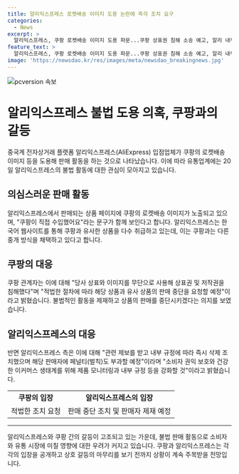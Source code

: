 ```yaml
---
title: 알리익스프레스 로켓배송 이미지 도용 논란에 즉각 조치 요구
categories:
  - News
excerpt: >
  알리익스프레스, 쿠팡 로켓배송 이미지 도용 파문...쿠팡 상표권 침해 소송 예고, 알리 내부 규정 강화 언급
feature_text: >
  알리익스프레스, 쿠팡 로켓배송 이미지 도용 파문...쿠팡 상표권 침해 소송 예고, 알리 내부 규정 강화 언급
image: 'https://newsdao.kr/res/images/meta/newsdao_breakingnews.jpg'
---
```


<p><img src="https://newsdao.kr/res/images/meta/newsdao_breakingnews.jpg" alt="pcversion 속보" /></p>

<h1 data-ke-size="size26">알리익스프레스 불법 도용 의혹, 쿠팡과의 갈등</h1>

<p data-ke-size="size16">중국계 전자상거래 플랫폼 알리익스프레스(AliExpress) 입점업체가 쿠팡의 로켓배송 이미지 등을 도용해 판매 활동을 하는 것으로 나타났습니다. 이에 따라 유통업계에는 20일 알리익스프레스의 불법 활동에 대한 관심이 모아지고 있습니다.</p>

<h2 data-ke-size="size24">의심스러운 판매 활동</h2>

<p data-ke-size="size16">알리익스프레스에서 판매되는 상품 페이지에 쿠팡의 로켓배송 이미지가 노출되고 있으며, "쿠팡이 직접 수입했어요"라는 문구가 함께 보인다고 합니다. 알리익스프레스는 한국어 웹사이트를 통해 쿠팡과 유사한 상품을 다수 취급하고 있는데, 이는 쿠팡과는 다른 중개 방식을 채택하고 있다고 합니다.</p>

<h2 data-ke-size="size24">쿠팡의 대응</h2>

<p data-ke-size="size16">쿠팡 관계자는 이에 대해 "당사 상표와 이미지를 무단으로 사용해 상표권 및 저작권을 침해했다"며 "적법한 절차에 따라 해당 상품과 유사 상품의 판매 중단을 요청할 예정"이라고 밝혔습니다. 불법적인 활동을 제재하고 상품의 판매를 중단시키겠다는 의지를 보였습니다.</p>

<h2 data-ke-size="size24">알리익스프레스의 대응</h2>

<p data-ke-size="size16">반면 알리익스프레스 측은 이에 대해 "관련 제보를 받고 내부 규정에 따라 즉시 삭제 조치했으며 해당 판매자에 페널티(벌칙)도 부과할 예정"이라며 "소비자 권익 보호와 건강한 이커머스 생태계를 위해 제품 모니터링과 내부 규정 등을 강화할 것"이라고 밝혔습니다.</p>

<table>
   <tbody>
      <tr>
         <td style="text-align: center; height: 17px;"><b>쿠팡의 입장</b></td>
         <td style="text-align: center; height: 17px;"><b>알리익스프레스의 입장</b></td>
      </tr>
      <tr>
         <td style="text-align: center;">적법한 조치 요청</td>
         <td style="text-align: center;">판매 중단 조치 및 판매자 제재 예정</td>
      </tr>
   </tbody>
</table>

<hr>

<p data-ke-size="size16">알리익스프레스와 쿠팡 간의 갈등이 고조되고 있는 가운데, 불법 판매 활동으로 소비자와 유통 시장에 미칠 영향에 대한 우려가 커지고 있습니다. 쿠팡과 알리익스프레스는 각각의 입장을 공개하고 상호 갈등의 마무리를 보기 전까지 상황이 계속 주목받을 전망입니다.</p>

